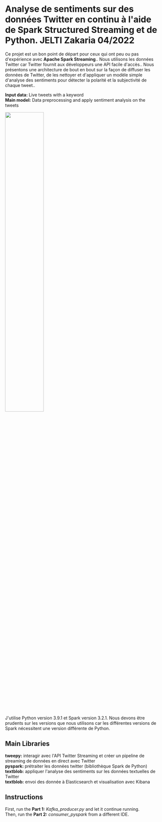<H1>Analyse de sentiments sur des données Twitter en continu à l'aide de Spark Structured Streaming et de Python. JELTI Zakaria 04/2022 </H1>

Ce projet est un bon point de départ pour ceux qui ont peu ou pas d'expérience avec <b>Apache Spark Streaming</b>.</b>. Nous utilisons les données Twitter car Twitter fournit aux développeurs une API facile d'accès..
Nous présentons une architecture de bout en bout sur la façon de diffuser les données de Twitter, de les nettoyer et d'appliquer un modèle simple d'analyse des sentiments pour détecter la polarité et la subjectivité de chaque tweet..

<b> Input data:</b> Live tweets with a keyword <br>
<b>Main model:</b> Data preprocessing and apply sentiment analysis on the tweets <br>


<img align="center"  width="50%" src="https://github.com/zak-9130/Projet-Analyse-de-Sentiment-Inetum.git/blob/master/architec_twitter.png">


J'utilise Python version 3.9.1 et Spark version 3.2.1. Nous devons être prudents sur les versions que nous utilisons car les différentes versions de Spark nécessitent une version différente de Python. 

## Main Libraries
<b> tweepy:</b> interagir avec l'API Twitter Streaming et créer un pipeline de streaming de données en direct avec Twitter <br>
<b> pyspark: </b>prétraiter les données twitter (bibliothèque Spark de Python) <br>
<b> textblob:</b> appliquer l'analyse des sentiments sur les données textuelles de Twitter <br>
<b> textblob:</b> envoi des donnée à Elasticsearch et visualisation avec Kibana <br>
## Instructions
First, run the <b>Part 1:</b> <i>Kafka_producer.py</i> and let it continue running. <br>
Then, run the <b>Part 2:</b> <i>consumer_pyspark</I> from a different IDE. 


